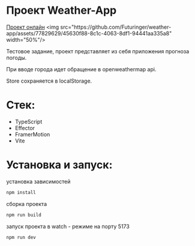 
# Проект Weather-App
[Проект онлайн]([https://www.google.com](https://futuringer.github.io/weather-app/))
<img src="https://github.com/Futuringer/weather-app/assets/77829629/45630f88-8c1c-4063-8df1-94441aa335a8" width="50%"/>

Тестовое задание, проект представляет из себя приложения прогноза погоды. 

При вводе города идет обращение в openweathermap api.

Store сохраняется в localStorage.


# Стек:

- TypeScript
- Effector
- FramerMotion
- Vite

# Установка и запуск:

установка зависимостей

```sh
npm install
```

сборка проекта

```sh
npm run build
```

запуск проекта в watch - режиме на порту 5173

```sh
npm run dev
```
